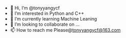 - 👋 Hi, I’m @tonyyangycf
- 👀 I’m interested in Python and C++
- 🌱 I’m currently learning Machine Leaning
- 💞️ I’m looking to collaborate on ...
- 📫 How to reach me Please@tonyyangycf@163.com

<!---
tonyyangycf/tonyyangycf is a ✨ special ✨ repository because its `README.md` (this file) appears on your GitHub profile.
You can click the Preview link to take a look at your changes.
--->
